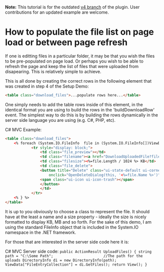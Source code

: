 **Note:**
This tutorial is for the outdated [v4 branch](https://github.com/blueimp/jQuery-File-Upload/tree/v4) of the plugin.
User contributions for an updated example are welcome.

# How to populate the file list on page load or between page refresh

If one is editting files in a particular folder, it may be that you wish the files to be pre-populated on page load. Or perhaps you wish to be able to refresh the page and keep the list of files that were uploaded from disapearing. This is relatively simple to achieve. 

This is all done by creating the correct rows in the following element that was created in step 4 of the Setup Demo:
```html
<table class="download_files">...populate rows here...</table>
```

One simply needs to add the table rows inside of this element, in the identical format you are using to build the rows in the 'buildDownloadRow' event. The simplest way to do this is by building the rows dynamically in the server side language you are using (e.g. C#, PHP, etc).



C# MVC Example:
```html
<table class="download_files">
    <% foreach (System.IO.FileInfo  file in (System.IO.FileInfo[])ViewData["FileEntryCollection"]) { %>
            <tr style="display: block;">
                <td class="file_preview"></td>
                <td class="filename"><a href="DownloadUploadedFile?file=<%=file.Name %>"><%=file.Name%></a></td>
                <td class="filesize"><%=file.Length / 1024 %> KB</td>
                <td class="file_delete">
                <button title="Delete" class="ui-state-default ui-corner-all ui-state-hover" 
                    onclick="OpenDeleteDialog(this, '<%=file.Name %>')">
                <span class="ui-icon ui-icon-trash"></span>
                </button>
                </td>
            </tr>
    <% } %>
</table>
```

It is up to you obviously to choose a class to represent the file. It should have at the least a name and a size property - ideally the size is nicely formatted to display KB, MB and so forth. For the sake of this demo, I am using the standard FileInfo object that is included in the System.IO namespace in the .NET framework.

For those that are interested in the server side code here it is:

C# MVC Server side code:
`
        public ActionResult UploadFiles()
        {
            string path = "C:\Some Path";                       //The path for the uploads
            DirectoryInfo di = new DirectoryInfo(path);
            ViewData["FileEntryCollection"] = di.GetFiles();
            return View();
        }
`


